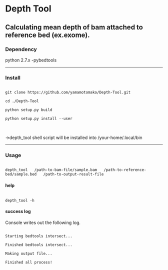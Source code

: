 
<h1>Depth Tool</h1>
<h2>Calculating mean depth of bam attached to reference bed (ex.exome).</h2>


<h3>Dependency</h3>
python 2.7.x
-pybedtools

<hr>
<h3>Install</h3>
<pre><code>
git clone https://github.com/yamamotomako/Depth-Tool.git<br>
cd ./Depth-Tool<br>
python setup.py build<br>
python setup.py install --user<br>
</code></pre>

<br>
->depth_tool shell script will be installed into /your-home/.local/bin<br>


<hr>
<h3>Usage</h3>
<pre><code>
depth_tool   /path-to-bam-file/sample.bam   /path-to-reference-bed/sample.bed   /path-to-output-result-file
</code></pre>


<h4>help</h4>
<pre><code>
depth_tool -h
</code></pre>


<h4>success log</h4>
Console writes out the following log.<br>
<pre><code>
Starting bedtools intersect...<br>
Finished bedtools intersect...<br>
Making output file...<br>
Finished all process!<br>
</code></pre>


